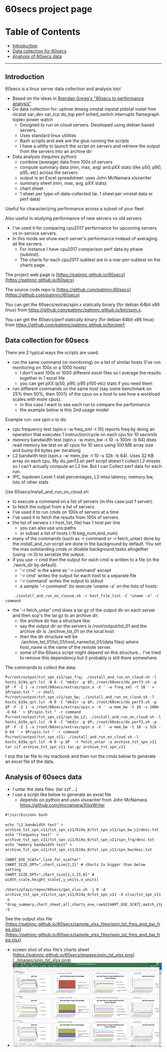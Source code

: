 # 60secs project page

# Table of Contents
- [Introduction](#introduction)
- [Data collection for 60secs](#data-collection-for-60secs)
- [Analysis of 60secs data](#analysis-of-60secs-data)

--------------------------------------------------------------------------------
## Introduction
60secs is a linux server data collection and analysis tool
- Based on the ideas in [Brendan Gregg's "60secs to performance analysis"](http://www.brendangregg.com/Articles/Netflix_Linux_Perf_Analysis_60s.pdf)
- Do data collection for: uptime dmesg vmstat mpstat pidstat iostat free nicstat sar_dev sar_tcp do_top perf sched_switch interrupts flamegraph toplev power watch
    - Designed to run on cloud servers. Developed using debian based servers.
    - Uses standard linux utilities
    - Bash scripts and awk are the glue running the scripts
    - I have a utility to launch the script on servers and retrieve the output from the servers into an archive dir
- Data analysis (requires python)
    - combine (average) data from 100s of servers
    - compute summary data (min, max, avg) and  pXX stats (like p50, p90, p95, etc) across the servers
    - output is an Excel spreadsheet: uses John McNamara xlsxwriter
    - summary sheet (min, max, avg, pXX stats)
    - chart sheet
    - 1 sheet per type-of-data-collected (ie. 1 sheet per vmstat data or perf data)

Useful for characterizing performance across a subset of your fleet.

Also useful in studying performance of new servers vs old servers.
- I've used it for comparing cpu2017 performance for upcoming servers vs in-service servers.
- In this mode we show each server's performance instead of averaging all the servers.
    - For instance I have cpu2017 comparison perf data by phase (subtest).
    - The charts for each cpu2017 subtest are in a row-per-subtest on the charts page.

The project web page is [https://patinnc.github.io/60secs](https://patinnc.github.io/60secs)

The source code repo is [https://github.com/patinnc/60secs](https://github.com/patinnc/60secs)

You can get the 60secs/extras/spin.x statically binary (for debian 64bit x86 linux) from
https://github.com/patinnc/patinnc.github.io/bin/spin.x.

You can get the 60secs/perf statically binary (for debian 64bit x86 linux) from
https://github.com/patinnc/patinnc.github.io/bin/perf.

## Data collection for 60secs

There are 2 typical ways the scripts are used:
- run the same command (or monitoring) on a list of similar hosts (I've run monitoring on 100s or a 1000 hosts)
    - I don't want 100s or 1000 different excel files so I average the results together in 1 excel file
    - you can get pXX (p50, p90, p95 p100 etc) stats if you need them
- run different commands on the same host (say some benchmark on 25% then 50%, then 100% of the cpus on a host to see how a workload scales with more cpus).
    - in this case I want to see each run to compare the performance
    - the example below is this 2nd usage model

Example run: use spin.x to do:
- cpu frequency test (spin.x -w freq_sml -t 10) reports freq by doing an operation that executes 1 instruction/cycle on each cpu for 10 seconds
- memory bandwidth test (spin.x -w mem_bw -t 10 -s 100m -b 64) does read memory bw test on all cpus for 10 secs using 100 MB array size and bump 64 bytes per iterationjj
- L2 bandwith test (spin.x -w mem_bw -t 10 -s 32k -b 64). Uses 32 KB array on each cpu. My do_perf3.sh perf script doesn't collect L2 misses so I can't actually compute an L2 bw. But I can 
Collect perf data for each run:
- IPC, topdown Level 1 stall percentages, L3 miss latency, memory bw, lots of other stats

Use 60secs/install_and_run_on_cloud.sh:
- to execute a command on a list of servers (in this case just 1 server).
- to fetch the output from a list of servers.
- I've used it to run cmds on 100s of servers at a time
- I've used it to fetch the results from 100s of servers.
- the list of servers (-l host_list_file) has 1 host per line
    - you can also use uns:paths
    - or subset a list of hosts (-N beg_num,end_num)
- many of the commands (such as -r command or -r fetch_untar) done by the install_and_run script are done in the background by default. You set the max outstanding cmds or disable background tasks altogether (using -m 0) to serialize the output.
- if you use -r cmd then the output for each cmd is written to a file (in the ./work_dir by default).
    - '-r cmd' is the same as '-r command' except
    - '-r cmd' writes the output for each host to a separate file
    - '-r command' writes the output to stdout
    - a sample '-r command' (to execute 'uname -a' on the lists of hosts:
```
    ./install_and_run_on_clouse.sh -r host_file_list -C "uname -a" -r command
```
- the '-r fetch_untar' cmd does a tar.gz of the output dir on each server and then scp's the tar.gz to an archive dir.
    - the archive dir has a structure like:
    - say the output dir on the servers is /root/output/tst_01 and the archive dir is ./archive_tst_01 on the local host
    - then the dir structure will be ./archive_tst_01/tst_01/host_name/tst_01/(data files) where host_name is the name of the remote server.
    - some of the 60secs script might depend on this structure... I've tried to remove this dependency but it probably is still there somewhere.

The commands to collect the data:
```
P=/root/output/tst_spn_v11/spn_frq; ./install_and_run_on_cloud.sh -l hosts_b19a_qct.lst -N 0 -C "mkdir -p $P; /root/60secs/do_perf3.sh -p $P -F -I 1 -x /root/60secs/extras/spin.x -X ' -w freq_sml -t 10 ' > $P/spin.txt " -r shell 
P=/root/output/tst_spn_v11/spn_bw; ./install_and_run_on_cloud.sh -l hosts_b19a_qct.lst -N 0 -C "mkdir -p $P; /root/60secs/do_perf3.sh -p $P -F -I 1 -x /root/60secs/extras/spin.x -X ' -w mem_bw -t 10 -s 100m -b 64 ' > $P/spin.txt " -r command
P=/root/output/tst_spn_v11/spn_bw_L2; ./install_and_run_on_cloud.sh -l hosts_b19a_qct.lst -N 0 -C "mkdir -p $P; /root/60secs/do_perf3.sh -p $P -F -I 1 -x /root/60secs/extras/spin.x -X ' -w mem_bw -t 10 -s 32k -b 64 ' > $P/spin.txt " -r command
P=/root/output/tst_spn_v11; ./install_and_run_on_cloud.sh -l hosts_b19a_qct.lst -N 0 -p $P  -r fetch_untar -a archive_tst_spn_v11
tar czf archive_tst_spn_v11.tar.gz archive_tst_spn_v11
```
I scp the tar file to my macbook and then run the cmds below to generate an excel file of the data.

## Analysis of 60secs data

- I untar the data files: (tar xzf ...)
- I use a script like below to generate an excel file
    - depends on python and uses xlsxwriter from John McNamara. https://github.com/jmcnamara/XlsxWriter

```
#!/usr/bin/env bash

echo "L2_bandwidth test" > archive_tst_spn_v11/tst_spn_v11/b19a_0/tst_spn_v11/spn_bw_L2/desc.txt
echo "frequency test"  > archive_tst_spn_v11/tst_spn_v11/b19a_0/tst_spn_v11/spn_frq/desc.txt
echo "memory bandwidth test" > archive_tst_spn_v11/tst_spn_v11/b19a_0/tst_spn_v11/spn_bw/desc.txt

CHART_USE_SCAT=",line_for_scatter"
CHART_SIZE_OPT=",chart_size{2,2}" # charts 2x bigger than below setting
CHART_SIZE_OPT=",chart_size{1,1,15,8}" # width_scale,height_scale[,y_units,x_units]

/Users/pfay1/repos/60secs/gen_xlsx.sh -j 0 -d archive_tst_spn_v11/tst_spn_v11/b19a_0/tst_spn_v11 -X xlsx/tst_spn_v11 -o "drop_summary,chart_sheet,all_charts_one_row${CHART_USE_SCAT},match_itp_muttley_interval,add_all_to_summary,sheet_for_file{muttley5.json=endpoints},sheet_limit{endpoints;cols_max;75},%cpu_like_top,sum_file_no_formula,$CHART_SIZE_OPT,xlsx_set_col_width{sum_all!C:C;30)" -S
```

See the output xlsx file [https://patinnc.github.io/60secs/sample_xlsx_files/spin_tst_freq_and_bw_freq.xlsx](https://patinnc.github.io/60secs/sample_xlsx_files/spin_tst_freq_and_bw_freq.xlsx)
- screen shot of xlsx file's charts sheet [https://patinnc.github.io/60secs/images/spin_tst_xlsx.png](../images/spin_tst_xlsx.png)
- ![chart_sheet](../images/spin_tst_xlsx.png)


